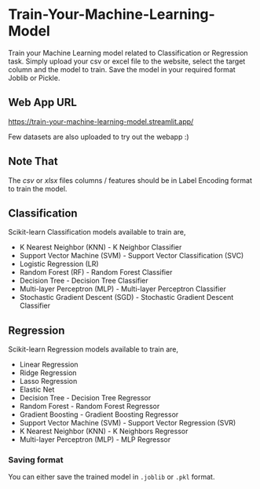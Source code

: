 # Train-Your-Machine-Learning-Model
Train your Machine Learning model related to Classification or Regression task. Simply upload your csv or excel file to the website, select the target column and the model to train. Save the model in your required format Joblib or Pickle. 

## Web App URL

https://train-your-machine-learning-model.streamlit.app/

Few datasets are also uploaded to try out the webapp :)

## Note That

The *csv* or *xlsx* files columns / features should be in Label Encoding format to train the model.


## Classification

Scikit-learn Classification models available to train are,

  - K Nearest Neighbor (KNN) - K Neighbor Classifier
  - Support Vector Machine (SVM) - Support Vector Classification (SVC)
  - Logistic Regression (LR)
  - Random Forest (RF) - Random Forest Classifier
  - Decision Tree - Decision Tree Classifier
  - Multi-layer Perceptron (MLP) - Multi-layer Perceptron Classifier
  - Stochastic Gradient Descent (SGD) - Stochastic Gradient Descent Classifier

## Regression 

Scikit-learn Regression models available to train are,

  - Linear Regression
  - Ridge Regression
  - Lasso Regression
  - Elastic Net
  - Decision Tree -  Decision Tree Regressor
  - Random Forest - Random Forest Regressor
  - Gradient Boosting - Gradient Boosting Regressor
  - Support Vector Machine (SVM) - Support Vector Regression (SVR)
  - K Nearest Neighbor (KNN) - K Neighbors Regressor
  - Multi-layer Perceptron (MLP) - MLP Regressor


### Saving format

You can either save the trained model in `.joblib` or `.pkl` format.








